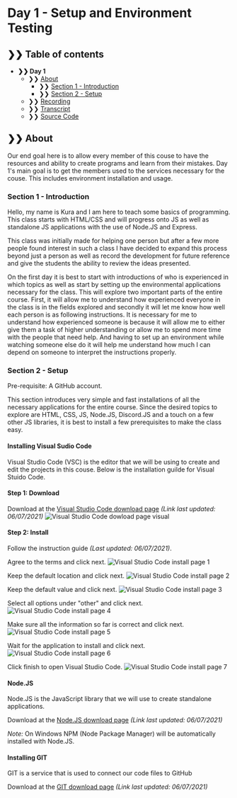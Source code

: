 # Day 1 - Setup and Environment Testing

## ❯❯ Table of contents

- **❯❯ Day 1**
    - ❯❯ [About](#--about)
        - ❯❯ [Section 1 - Introduction](#section-1---introduction)
        - ❯❯ [Section 2 - Setup](#section-2---introduction)
    - ❯❯ [Recording](resources/records)
    - ❯❯ [Transcript](resources/scripts)
    - ❯❯ [Source Code](src)

## ❯❯ About
Our end goal here is to allow every member of this couse to have the resources and ability to create programs and learn from their mistakes. Day 1's main goal is to get the members used to the services necessary for the couse. This includes environment installation and usage.

### Section 1 - Introduction
Hello, my name is Kura and I am here to teach some basics of programming. This class starts with HTML/CSS and will progress onto JS as well as standalone JS applications with the use of Node.JS and Express. 

This class was initially made for helping one person but after a few more people found interest in such a class I have decided to expand this process beyond just a person as well as record the development for future reference and give the students the ability to review the ideas presented.

On the first day it is best to start with introductions of who is experienced in which topics as well as start by setting up the environmental applications necessary for the class. This will explore two important parts of the entire course. First, it will allow me to understand how experienced everyone in the class is in the fields explored and secondly it will let me know how well each person is as following instructions. It is necessary for me to understand how experienced someone is because it will allow me to either give them a task of higher understanding or allow me to spend more time with the people that need help. And having to set up an environment while watching someone else do it will help me understand how much I can depend on someone to interpret the instructions properly.

### Section 2 - Setup

Pre-requisite: A GitHub account.

This section introduces very simple and fast installations of all the necessary applications for the entire course. Since the desired topics to explore are HTML, CSS, JS, Node.JS, Discord.JS and a touch on a few other JS libraries, it is best to install a few prerequisites to make the class easy.

#### Installing Visual Sudio Code
Visual Studio Code (VSC) is the editor that we will be using to create and edit the projects in this couse. Below is the installation guilde for Visual Stuido Code.

#### Step 1: Download
Download at the [Visual Studio Code download page](https://code.visualstudio.com/download) *(Link last updated: 06/07/2021)*
![Visual Studio Code dowload page visual](assets/visual_studio_code_download_page.png)

#### Step 2: Install
Follow the instruction guide *(Last updated: 06/07/2021)*.

Agree to the terms and click next.
![Visual Studio Code install page 1](assets/visual_studio_code_install_step_1.png)

Keep the default location and click next.
![Visual Studio Code install page 2](assets/visual_studio_code_install_step_2.png)

Keep the default value and click next.
![Visual Studio Code install page 3](assets/visual_studio_code_install_step_3.png)

Select all options under "other" and click next.
![Visual Studio Code install page 4](assets/visual_studio_code_install_step_4.png)

Make sure all the information so far is correct and click next.
![Visual Studio Code install page 5](assets/visual_studio_code_install_step_5.png)

Wait for the application to install and click next.
![Visual Studio Code install page 6](assets/visual_studio_code_install_step_6.png)

Click finish to open Visual Studio Code.
![Visual Studio Code install page 7](assets/visual_studio_code_install_step_7.png)

#### Node.JS
Node.JS is the JavaScript library that we will use to create standalone applications.

Download at the [Node.JS download page](https://nodejs.org/en/download) *(Link last updated: 06/07/2021)*

*Note:* On Windows NPM (Node Package Manager) will be automatically installed with Node.JS.

#### Installing GIT
GIT is a service that is used to connect our code files to GitHub

Download at the [GIT download page](https://git-scm.com/downloads) *(Link last updated: 06/07/2021)*